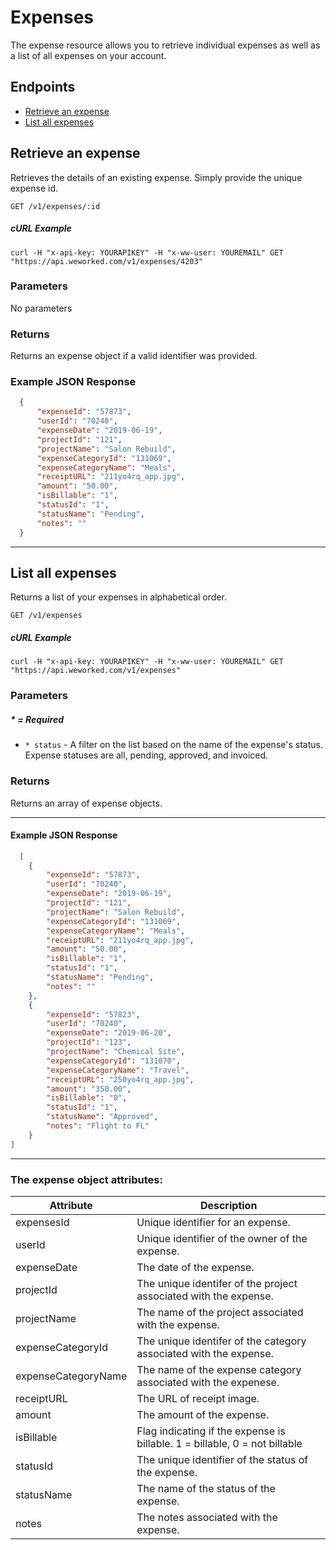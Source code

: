 
# Expenses
The expense resource allows you to retrieve individual expenses as well as a list of all expenses on your account.

## Endpoints
* [Retrieve an expense](#retrieve-an-expense)
* [List all expenses](#list-all-expenses)

## Retrieve an expense
Retrieves the details of an existing expense. Simply provide the unique expense id.

`GET /v1/expenses/:id`

##### cURL Example
`curl -H "x-api-key: YOURAPIKEY" -H "x-ww-user: YOUREMAIL" GET "https://api.weworked.com/v1/expenses/4203"`

### Parameters
No parameters

### Returns
Returns an expense object if a valid identifier was provided. 

### Example JSON Response
```json
  {
      "expenseId": "57873",
      "userId": "70240",
      "expenseDate": "2019-06-19",
      "projectId": "121",
      "projectName": "Salon Rebuild",
      "expenseCategoryId": "131069",
      "expenseCategoryName": "Meals",
      "receiptURL": "211yo4rq_app.jpg",
      "amount": "50.00",
      "isBillable": "1",
      "statusId": "1",
      "statusName": "Pending",
      "notes": ""
  }
```
-------------

## List all expenses
Returns a list of your expenses in alphabetical order.

`GET /v1/expenses`

##### cURL Example
`curl -H "x-api-key: YOURAPIKEY" -H "x-ww-user: YOUREMAIL" GET "https://api.weworked.com/v1/expenses"`

### Parameters
##### * = Required
* `* status` - A filter on the list based on the name of the expense's status. Expense statuses are all, pending, approved, and invoiced.

### Returns
Returns an array of expense objects.

-------------

#### Example JSON Response
```json
  [
    {
        "expenseId": "57873",
        "userId": "70240",
        "expenseDate": "2019-06-19",
        "projectId": "121",
        "projectName": "Salon Rebuild",
        "expenseCategoryId": "131069",
        "expenseCategoryName": "Meals",
        "receiptURL": "211yo4rq_app.jpg",
        "amount": "50.00",
        "isBillable": "1",
        "statusId": "1",
        "statusName": "Pending",
        "notes": ""
    },
    {
        "expenseId": "57823",
        "userId": "70240",
        "expenseDate": "2019-06-20",
        "projectId": "123",
        "projectName": "Chemical Site",
        "expenseCategoryId": "131070",
        "expenseCategoryName": "Travel",
        "receiptURL": "250yo4rq_app.jpg",
        "amount": "350.00",
        "isBillable": "0",
        "statusId": "1",
        "statusName": "Approved",
        "notes": "Flight to FL"
    }
]
```
-------------

### The expense object attributes:

| Attribute  | Description   |
| ---------- | ------------- |
| expensesId   | Unique identifier for an expense.  |
| userId       | Unique identifier of the owner of the expense.  |
| expenseDate    | The date of the expense. |
| projectId       | The unique identifer of the project associated with the expense.  |
| projectName      | The name of the project associated with the expense.  |
| expenseCategoryId        | The unique identifer of the category associated with the expense.  |
| expenseCategoryName    | The name of the expense category associated with the expenese.  |
| receiptURL   | The URL of receipt image.  |
| amount  | The amount of the expense.  |
| isBillable    | Flag indicating if the expense is billable. 1 = billable, 0 = not billable |
| statusId    | The unique identifier of the status of the expense. |
| statusName    | The name of the status of the expense. |
| notes    | The notes associated with the expense. |

